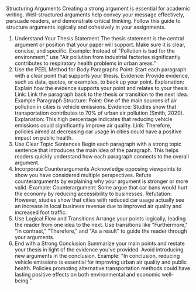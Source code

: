 Structuring Arguments
Creating a strong argument is essential for academic writing. Well-structured arguments help convey your message effectively, persuade readers, and demonstrate critical thinking. Follow this guide to structure arguments logically and cohesively in your assignments.

1. Understand Your Thesis Statement
The thesis statement is the central argument or position that your paper will support.
Make sure it is clear, concise, and specific.
Example: Instead of "Pollution is bad for the environment," use "Air pollution from industrial factories significantly contributes to respiratory health problems in urban areas."
2. Use the PEEL Method for Body Paragraphs
Point: Start each paragraph with a clear point that supports your thesis.
Evidence: Provide evidence, such as data, quotes, or examples, to back up your point.
Explanation: Explain how the evidence supports your point and relates to your thesis.
Link: Link the paragraph back to the thesis or transition to the next idea.
Example Paragraph Structure:
Point: One of the main sources of air pollution in cities is vehicle emissions.
Evidence: Studies show that transportation contributes to 70% of urban air pollution (Smith, 2020).
Explanation: This high percentage indicates that reducing vehicle emissions could significantly improve air quality.
Link: Therefore, policies aimed at decreasing car usage in cities could have a positive impact on public health.
3. Use Clear Topic Sentences
Begin each paragraph with a strong topic sentence that introduces the main idea of the paragraph.
This helps readers quickly understand how each paragraph connects to the overall argument.
4. Incorporate Counterarguments
Acknowledge opposing viewpoints to show you have considered multiple perspectives.
Refute counterarguments by explaining why your argument is stronger or more valid.
Example:
Counterargument: Some argue that car bans would hurt the economy by reducing accessibility to businesses.
Refutation: However, studies show that cities with reduced car usage actually see an increase in local business revenue due to improved air quality and increased foot traffic.
5. Use Logical Flow and Transitions
Arrange your points logically, leading the reader from one idea to the next.
Use transitions like "Furthermore," "In contrast," "Therefore," and "As a result" to guide the reader through your arguments.
6. End with a Strong Conclusion
Summarize your main points and restate your thesis in light of the evidence you've provided.
Avoid introducing new arguments in the conclusion.
Example: "In conclusion, reducing vehicle emissions is essential for improving urban air quality and public health. Policies promoting alternative transportation methods could have lasting positive effects on both environmental and economic well-being."

